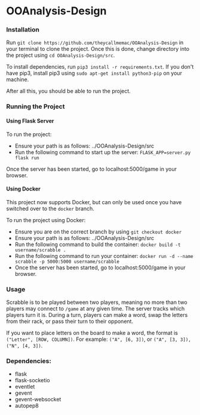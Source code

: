 # OOAnalysis-Design

### Installation

Run `git clone https://github.com/theycallmemac/OOAnalysis-Design` in your terminal to clone the project. Once this is done, change directory into the project using `cd OOAnalysis-Design/src`.

To install dependencies, run `pip3 install -r requirements.txt`. If you don't have pip3, install pip3 using `sudo apt-get install python3-pip` on your machine.

After all this, you should be able to run the project.


### Running the Project

#### Using Flask Server
To run the project:
- Ensure your path is as follows: ../OOAnalysis-Design/src
- Run the following command to start up the server: `FLASK_APP=server.py flask run`

Once the server has been started, go to localhost:5000/game in your browser.

#### Using Docker
This project now supports Docker, but can only be used once you have switched over to the `docker` branch.

To run the project using Docker:
- Ensure you are on the correct branch by using `git checkout docker`
- Ensure your path is as follows: ../OOAnalysis-Design/src
- Run the following command to build the container: `docker build -t username/scrabble .`
- Run the following command to run your container: `docker run -d --name scrabble -p 5000:5000 username/scrabble`
- Once the server has been started, go to localhost:5000/game in your browser.

### Usage

Scrabble is to be played between two players, meaning no more than two players may connect to `/game` at any given time. The server tracks which players turn it is. During a turn, players can make a word, swap the letters from their rack, or pass their turn to their opponent.

If you want to place letters on the board to make a word, the format is `("Letter", [ROW, COLUMN])`. For example: `("A", [6, 3])`, or `("A", [3, 3]), ("N", [4, 3])`. 


### Dependencies:

- flask
- flask-socketio
- eventlet
- gevent
- gevent-websocket
- autopep8
